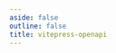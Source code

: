 ```yaml
---
aside: false
outline: false
title: vitepress-openapi
---
```


<script setup>
import spec from './AngusTester-Api.json';
</script>

<OAIntroduction :spec="spec" />